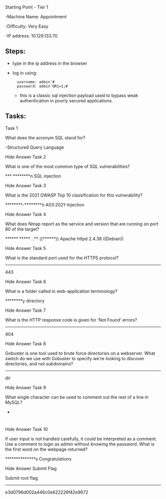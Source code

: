 Starting Point - Tier 1

-Machine Name: Appointment

-Difficulty: Very Easy

-IP address: 10.129.133.70


##  Steps:

- type in the ip address in the browser
- log in using:
  
        username: admin'#
        password: admin'OR1=1;#
  - this is a classic sql injection payload used to bypass weak authentication in poorly secured applications.
 
        

##    Tasks:
Task 1

What does the acronym SQL stand for?

-Structured Query Language

Hide Answer
Task 2

What is one of the most common type of SQL vulnerabilities?

*** ********n
SQL injection

Hide Answer
Task 3

What is the 2021 OWASP Top 10 classification for this vulnerability?

********-********n
A03:2021-Injection

Hide Answer
Task 4

What does Nmap report as the service and version that are running on port 80 of the target?

****** ***** *.*.** ((******))
Apache httpd 2.4.38 ((Debian))

Hide Answer
Task 5

What is the standard port used for the HTTPS protocol?

***
443

Hide Answer
Task 6

What is a folder called in web-application terminology?

********y
directory

Hide Answer
Task 7

What is the HTTP response code is given for 'Not Found' errors?

***
404

Hide Answer
Task 8

Gobuster is one tool used to brute force directories on a webserver. What switch do we use with Gobuster to specify we're looking to discover directories, and not subdomains?

***
dir

Hide Answer
Task 9

What single character can be used to comment out the rest of a line in MySQL?

*
#

Hide Answer
Task 10

If user input is not handled carefully, it could be interpreted as a comment. Use a comment to login as admin without knowing the password. What is the first word on the webpage returned?

**************s
Congratulations

Hide Answer
Submit Flag

Submit root flag

********************************
e3d0796d002a446c0e622226f42e9672
